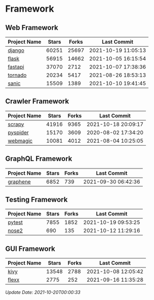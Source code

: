 # Framework

## Web Framework
| Project Name | Stars | Forks | Last Commit |
| ------------ | ----- | ----- | ----------- |
| [django](https://github.com/django/django) | 60251 | 25697 | 2021-10-19 11:05:13 |
| [flask](https://github.com/pallets/flask) | 56915 | 14662 | 2021-10-05 16:15:54 |
| [fastapi](https://github.com/tiangolo/fastapi) | 37070 | 2712 | 2021-10-07 17:38:36 |
| [tornado](https://github.com/tornadoweb/tornado) | 20234 | 5417 | 2021-08-26 18:53:13 |
| [sanic](https://github.com/sanic-org/sanic) | 15509 | 1389 | 2021-10-10 19:41:45 |

## Crawler Framework
| Project Name | Stars | Forks | Last Commit |
| ------------ | ----- | ----- | ----------- |
| [scrapy](https://github.com/scrapy/scrapy) | 41916 | 9365 | 2021-10-18 20:09:17 |
| [pyspider](https://github.com/binux/pyspider) | 15170 | 3609 | 2020-08-02 17:34:20 |
| [webmagic](https://github.com/code4craft/webmagic) | 10081 | 4012 | 2021-08-04 10:25:05 |

## GraphQL Framework
| Project Name | Stars | Forks | Last Commit |
| ------------ | ----- | ----- | ----------- |
| [graphene](https://github.com/graphql-python/graphene) | 6852 | 739 | 2021-09-30 06:42:36 |

## Testing Framework
| Project Name | Stars | Forks | Last Commit |
| ------------ | ----- | ----- | ----------- |
| [pytest](https://github.com/pytest-dev/pytest) | 7855 | 1852 | 2021-10-19 09:53:25 |
| [nose2](https://github.com/nose-devs/nose2) | 690 | 135 | 2021-10-12 11:29:16 |

## GUI Framework
| Project Name | Stars | Forks | Last Commit |
| ------------ | ----- | ----- | ----------- |
| [kivy](https://github.com/kivy/kivy) | 13548 | 2788 | 2021-10-08 12:05:42 |
| [flexx](https://github.com/flexxui/flexx) | 2775 | 252 | 2021-09-16 11:35:28 |

*Update Date: 2021-10-20T00:00:33*